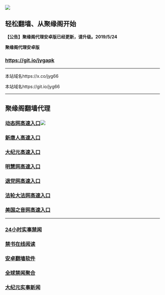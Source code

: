 ![](https://raw.githubusercontent.com/hao369/a/master/j.jpg)



## 轻松翻墙、从聚缘阁开始



**【公告】聚缘阁代理安卓版已经更新，请升级。2019/5/24**

 
**聚缘阁代理安卓版**
### https://git.io/jygapk  

***

本站域名https://x.co/jyg66 

本站域名https://git.io/jyg66



***




## 聚缘阁翻墙代理 




### [动态网高速入口](http://as1qe2e3.as1.acusticb.ro/6/4324232/543)![](https://raw.githubusercontent.com/hao369/a/master/jygdl.gif)





### [新唐人高速入口](https://hn5c0anwuk.execute-api.ap-northeast-1.amazonaws.com/g4)

### [大纪元高速入口](https://hn5c0anwuk.execute-api.ap-northeast-1.amazonaws.com/g4)

### [明慧网高速入口](http://as1qe2e3.as1.acusticb.ro/6/4324232/3)

### [退党网高速入口](http://as1qe2e3.as1.acusticb.ro/6/4324232/8)

### [法轮大法网高速入口](http://as1qe2e3.as1.acusticb.ro/6/4324232/15)

### [美国之音网高速入口](http://as1qe2e3.as1.acusticb.ro/6/4324232/18)



***






### [24小时实事禁闻](https://git.io/fj3Go)

### [禁书在线阅读](https://github.com/txyzum203/djy/blob/master/gb/9p.md?flntdtv#1)


### [安卓翻墙软件](https://git.io/afq)

### [全球禁闻聚合](https://github.com/gfw-breaker/banned-news1/blob/master/README.md)

### [大纪元实事新闻](https://git.io/fjmgE)






